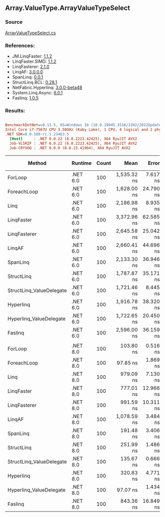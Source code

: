 ﻿## Array.ValueType.ArrayValueTypeSelect

### Source
[ArrayValueTypeSelect.cs](../LinqBenchmarks/Array/ValueType/ArrayValueTypeSelect.cs)

### References:
- JM.LinqFaster: [1.1.2](https://www.nuget.org/packages/JM.LinqFaster/1.1.2)
- LinqFaster.SIMD: [1.1.2](https://www.nuget.org/packages/LinqFaster.SIMD/1.0.3)
- LinqFasterer: [2.1.0](https://www.nuget.org/packages/LinqFasterer/2.1.0)
- LinqAF: [3.0.0.0](https://www.nuget.org/packages/LinqAF/3.0.0.0)
- SpanLinq: [0.0.1](https://www.nuget.org/packages/SpanLinq/0.0.1)
- StructLinq.BCL: [0.28.1](https://www.nuget.org/packages/StructLinq/0.28.1)
- NetFabric.Hyperlinq: [3.0.0-beta48](https://www.nuget.org/packages/NetFabric.Hyperlinq/3.0.0-beta48)
- System.Linq.Async: [6.0.1](https://www.nuget.org/packages/System.Linq.Async/6.0.1)
- Faslinq: [1.0.5](https://www.nuget.org/packages/Faslinq/1.0.5)

### Results:
``` ini

BenchmarkDotNet=v0.13.5, OS=Windows 10 (10.0.19045.3516/22H2/2022Update)
Intel Core i7-7567U CPU 3.50GHz (Kaby Lake), 1 CPU, 4 logical and 2 physical cores
.NET SDK=8.0.100-rc.1.23463.5
  [Host]     : .NET 6.0.22 (6.0.2223.42425), X64 RyuJIT AVX2
  Job-VLSRZF : .NET 6.0.22 (6.0.2223.42425), X64 RyuJIT AVX2
  Job-CRYVOQ : .NET 8.0.0 (8.0.23.41904), X64 RyuJIT AVX2


```
|                   Method |  Runtime | Count |        Mean |     Error |    StdDev |      Median |         Ratio | RatioSD |   Gen0 | Allocated | Alloc Ratio |
|------------------------- |--------- |------ |------------:|----------:|----------:|------------:|--------------:|--------:|-------:|----------:|------------:|
|                  ForLoop | .NET 6.0 |   100 | 1,535.32 ns |  7.617 ns |  5.947 ns | 1,534.76 ns |      baseline |         |      - |         - |          NA |
|              ForeachLoop | .NET 6.0 |   100 | 1,628.00 ns | 24.790 ns | 25.458 ns | 1,615.40 ns |  1.06x slower |   0.02x |      - |         - |          NA |
|                     Linq | .NET 6.0 |   100 | 2,186.98 ns |  8.935 ns |  7.921 ns | 2,185.69 ns |  1.42x slower |   0.01x | 0.0496 |     104 B |          NA |
|               LinqFaster | .NET 6.0 |   100 | 3,372.96 ns | 62.585 ns | 64.270 ns | 3,353.23 ns |  2.19x slower |   0.05x | 3.0670 |    6424 B |          NA |
|             LinqFasterer | .NET 6.0 |   100 | 2,645.58 ns | 25.042 ns | 19.551 ns | 2,649.87 ns |  1.72x slower |   0.01x | 3.0861 |    6456 B |          NA |
|                   LinqAF | .NET 6.0 |   100 | 2,660.41 ns | 44.696 ns | 47.824 ns | 2,645.97 ns |  1.72x slower |   0.03x |      - |         - |          NA |
|                 SpanLinq | .NET 6.0 |   100 | 2,133.30 ns | 36.946 ns | 41.066 ns | 2,119.85 ns |  1.40x slower |   0.03x |      - |         - |          NA |
|               StructLinq | .NET 6.0 |   100 | 1,787.87 ns | 35.171 ns | 65.191 ns | 1,747.63 ns |  1.17x slower |   0.04x | 0.0153 |      32 B |          NA |
| StructLinq_ValueDelegate | .NET 6.0 |   100 | 1,721.46 ns |  8.445 ns |  6.593 ns | 1,718.14 ns |  1.12x slower |   0.00x |      - |         - |          NA |
|                Hyperlinq | .NET 6.0 |   100 | 1,916.78 ns | 38.320 ns | 72.907 ns | 1,876.08 ns |  1.26x slower |   0.05x |      - |         - |          NA |
|  Hyperlinq_ValueDelegate | .NET 6.0 |   100 | 1,722.65 ns | 20.450 ns | 20.085 ns | 1,715.56 ns |  1.12x slower |   0.02x |      - |         - |          NA |
|                  Faslinq | .NET 6.0 |   100 | 2,596.00 ns | 36.159 ns | 30.194 ns | 2,587.12 ns |  1.69x slower |   0.02x | 3.0670 |    6424 B |          NA |
|                          |          |       |             |           |           |             |               |         |        |           |             |
|                  ForLoop | .NET 8.0 |   100 |   103.80 ns |  0.516 ns |  0.507 ns |   103.67 ns |      baseline |         |      - |         - |          NA |
|              ForeachLoop | .NET 8.0 |   100 |    97.85 ns |  1.869 ns |  1.560 ns |    97.34 ns |  1.06x faster |   0.01x |      - |         - |          NA |
|                     Linq | .NET 8.0 |   100 |   979.09 ns |  7.130 ns |  7.925 ns |   978.77 ns |  9.43x slower |   0.09x | 0.0496 |     104 B |          NA |
|               LinqFaster | .NET 8.0 |   100 |   777.01 ns | 12.966 ns | 10.827 ns |   774.27 ns |  7.49x slower |   0.11x | 3.0670 |    6424 B |          NA |
|             LinqFasterer | .NET 8.0 |   100 |   991.59 ns | 10.311 ns |  9.140 ns |   991.76 ns |  9.56x slower |   0.09x | 3.0861 |    6456 B |          NA |
|                   LinqAF | .NET 8.0 |   100 | 1,078.59 ns |  3.484 ns |  2.909 ns | 1,077.32 ns | 10.39x slower |   0.05x |      - |         - |          NA |
|                 SpanLinq | .NET 8.0 |   100 |   191.48 ns |  3.406 ns |  5.303 ns |   189.03 ns |  1.84x slower |   0.05x |      - |         - |          NA |
|               StructLinq | .NET 8.0 |   100 |   251.99 ns |  1.486 ns |  1.390 ns |   252.00 ns |  2.43x slower |   0.02x | 0.0153 |      32 B |          NA |
| StructLinq_ValueDelegate | .NET 8.0 |   100 |   135.67 ns |  0.666 ns |  0.590 ns |   135.55 ns |  1.31x slower |   0.01x |      - |         - |          NA |
|                Hyperlinq | .NET 8.0 |   100 |   320.83 ns |  4.771 ns |  6.369 ns |   318.16 ns |  3.11x slower |   0.07x |      - |         - |          NA |
|  Hyperlinq_ValueDelegate | .NET 8.0 |   100 |    97.07 ns |  1.434 ns |  1.197 ns |    96.63 ns |  1.07x faster |   0.01x |      - |         - |          NA |
|                  Faslinq | .NET 8.0 |   100 |   843.36 ns | 16.849 ns | 35.540 ns |   827.93 ns |  8.18x slower |   0.30x | 3.0670 |    6424 B |          NA |
